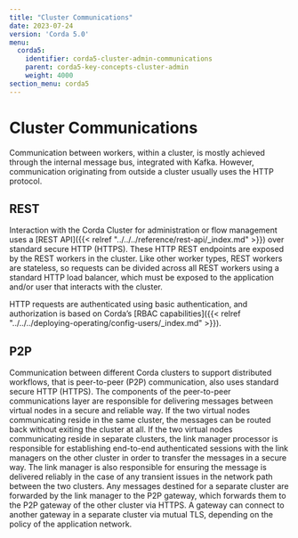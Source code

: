 ```yaml
---
title: "Cluster Communications"
date: 2023-07-24
version: 'Corda 5.0'
menu:
  corda5:
    identifier: corda5-cluster-admin-communications
    parent: corda5-key-concepts-cluster-admin
    weight: 4000
section_menu: corda5
---
```


# Cluster Communications

Communication between workers, within a cluster, is mostly achieved through the internal message bus, integrated with Kafka. However, communication originating from outside a cluster usually uses the HTTP protocol. 

## REST

Interaction with the Corda Cluster for administration or flow management uses a [REST API]({{< relref "../../../reference/rest-api/_index.md" >}}) over standard secure HTTP (HTTPS).
These HTTP REST endpoints are exposed by the REST workers in the cluster. 
Like other worker types, REST workers are stateless, so requests can be divided across all REST workers using a standard HTTP load balancer, which must be exposed to the application and/or user that interacts with the cluster.

HTTP requests are authenticated using basic authentication, and authorization is based on Corda’s [RBAC capabilities]({{< relref "../../../deploying-operating/config-users/_index.md" >}}).

## P2P

Communication between different Corda clusters to support distributed workflows, that is peer-to-peer (P2P) communication, also uses standard secure HTTP (HTTPS). 
The components of the peer-to-peer communications layer are responsible for delivering messages between virtual nodes in a secure and reliable way. 
If the two virtual nodes communicating reside in the same cluster, the messages can be routed back without exiting the cluster at all. 
If the two virtual nodes communicating reside in separate clusters, the link manager processor is responsible for establishing end-to-end authenticated sessions with the link managers on the other cluster in order to transfer the messages in a secure way. 
The link manager is also responsible for ensuring the message is delivered reliably in the case of any transient issues in the network path between the two clusters. 
Any messages destined for a separate cluster are forwarded by the link manager to the P2P gateway, which forwards them to the P2P gateway of the other cluster via HTTPS. 
A gateway can connect to another gateway in a separate cluster via mutual TLS, depending on the policy of the application network. 